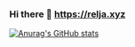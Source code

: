### Hi there 👋 https://relja.xyz


[![Anurag's GitHub stats](https://github-readme-stats.vercel.app/api?username=vosse)](https://github.com/anuraghazra/github-readme-stats)
<!--
**vosse/vosse** is a ✨ _special_ ✨ repository because its `README.md` (this file) appears on your GitHub profile.

Here are some ideas to get you started:

- 🔭 I’m currently working on ...
- 🌱 I’m currently learning ...
- 👯 I’m looking to collaborate on ...
- 🤔 I’m looking for help with ...
- 💬 Ask me about ...
- 📫 How to reach me: ...
- 😄 Pronouns: ...
- ⚡ Fun fact: ...
-->
